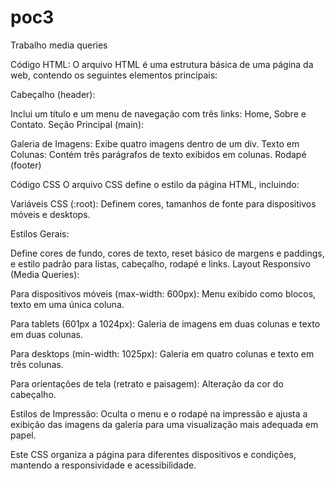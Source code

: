 # poc3
Trabalho media queries


Código HTML:
O arquivo HTML é uma estrutura básica de uma página da web, contendo os seguintes elementos principais:

Cabeçalho (header):

Inclui um título e um menu de navegação com três links: Home, Sobre e Contato.
Seção Principal (main):

Galeria de Imagens: Exibe quatro imagens dentro de um div.
Texto em Colunas: Contém três parágrafos de texto exibidos em colunas.
Rodapé (footer)

Código CSS
O arquivo CSS define o estilo da página HTML, incluindo:

Variáveis CSS (:root): Definem cores, tamanhos de fonte para dispositivos móveis e desktops.

Estilos Gerais:

Define cores de fundo, cores de texto, reset básico de margens e paddings, e estilo padrão para listas, cabeçalho, rodapé e links.
Layout Responsivo (Media Queries):

Para dispositivos móveis (max-width: 600px): Menu exibido como blocos, texto em uma única coluna.

Para tablets (601px a 1024px): Galeria de imagens em duas colunas e texto em duas colunas.

Para desktops (min-width: 1025px): Galeria em quatro colunas e texto em três colunas.

Para orientações de tela (retrato e paisagem): Alteração da cor do cabeçalho.

Estilos de Impressão:
Oculta o menu e o rodapé na impressão e ajusta a exibição das imagens da galeria para uma visualização mais adequada em papel.

Este CSS organiza a página para diferentes dispositivos e condições, mantendo a responsividade e acessibilidade.
